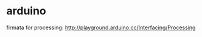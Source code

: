 # arduino

firmata for processing: [](http://playground.arduino.cc/Interfacing/Processing)http://playground.arduino.cc/Interfacing/Processing